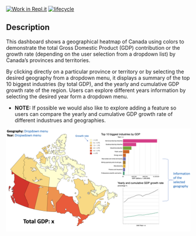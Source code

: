 [![Work in Repl.it](https://classroom.github.com/assets/work-in-replit-14baed9a392b3a25080506f3b7b6d57f295ec2978f6f33ec97e36a161684cbe9.svg)](https://classroom.github.com/online_ide?assignment_repo_id=371659&assignment_repo_type=GroupAssignmentRepo)
[![lifecycle](https://img.shields.io/badge/lifecycle-experimental-orange.svg)](https://www.tidyverse.org/lifecycle/#experimental)

## Description

This dashboard shows a geographical heatmap of Canada using colors to demonstrate the total Gross Domestic Product (GDP) contribution or the growth rate (depending on the user selection from a dropdown list) by Canada’s provinces and territories. 

By clicking directly on a particular province or territory or by selecting the desired geography from a dropdown menu, it displays a summary of the top 10 biggest industries (by total GDP), and the yearly and cumulative GDP growth rate of the region. Users can explore different years information by selecting the desired year form a dropdown menu.

* **NOTE:** If possible we would also like to explore adding a feature so users can compare the yearly and cumulative GDP growth rate of different industrues and geographies.

![Screenshot](sketch.png)
